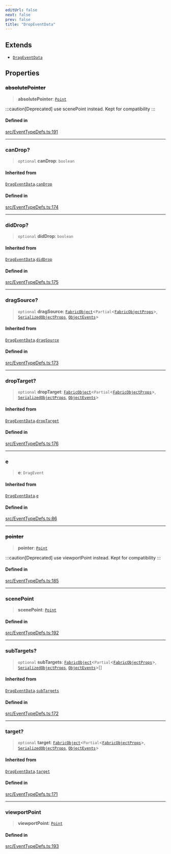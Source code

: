 ```yaml
---
editUrl: false
next: false
prev: false
title: "DropEventData"
---
```


## Extends

- [`DragEventData`](/api/interfaces/drageventdata/)

## Properties

### ~~absolutePointer~~

> **absolutePointer**: [`Point`](/api/classes/point/)

:::caution[Deprecated]
use scenePoint instead.
Kept for compatibility
:::

#### Defined in

[src/EventTypeDefs.ts:191](https://github.com/fabricjs/fabric.js/blob/v6.0.0-rc4/src/EventTypeDefs.ts#L191)

***

### canDrop?

> `optional` **canDrop**: `boolean`

#### Inherited from

[`DragEventData`](/api/interfaces/drageventdata/).[`canDrop`](/api/interfaces/drageventdata/#candrop)

#### Defined in

[src/EventTypeDefs.ts:174](https://github.com/fabricjs/fabric.js/blob/v6.0.0-rc4/src/EventTypeDefs.ts#L174)

***

### didDrop?

> `optional` **didDrop**: `boolean`

#### Inherited from

[`DragEventData`](/api/interfaces/drageventdata/).[`didDrop`](/api/interfaces/drageventdata/#diddrop)

#### Defined in

[src/EventTypeDefs.ts:175](https://github.com/fabricjs/fabric.js/blob/v6.0.0-rc4/src/EventTypeDefs.ts#L175)

***

### dragSource?

> `optional` **dragSource**: [`FabricObject`](/api/classes/fabricobject/)\<`Partial`\<[`FabricObjectProps`](/api/interfaces/fabricobjectprops/)\>, [`SerializedObjectProps`](/api/interfaces/serializedobjectprops/), [`ObjectEvents`](/api/interfaces/objectevents/)\>

#### Inherited from

[`DragEventData`](/api/interfaces/drageventdata/).[`dragSource`](/api/interfaces/drageventdata/#dragsource)

#### Defined in

[src/EventTypeDefs.ts:173](https://github.com/fabricjs/fabric.js/blob/v6.0.0-rc4/src/EventTypeDefs.ts#L173)

***

### dropTarget?

> `optional` **dropTarget**: [`FabricObject`](/api/classes/fabricobject/)\<`Partial`\<[`FabricObjectProps`](/api/interfaces/fabricobjectprops/)\>, [`SerializedObjectProps`](/api/interfaces/serializedobjectprops/), [`ObjectEvents`](/api/interfaces/objectevents/)\>

#### Inherited from

[`DragEventData`](/api/interfaces/drageventdata/).[`dropTarget`](/api/interfaces/drageventdata/#droptarget)

#### Defined in

[src/EventTypeDefs.ts:176](https://github.com/fabricjs/fabric.js/blob/v6.0.0-rc4/src/EventTypeDefs.ts#L176)

***

### e

> **e**: `DragEvent`

#### Inherited from

[`DragEventData`](/api/interfaces/drageventdata/).[`e`](/api/interfaces/drageventdata/#e)

#### Defined in

[src/EventTypeDefs.ts:86](https://github.com/fabricjs/fabric.js/blob/v6.0.0-rc4/src/EventTypeDefs.ts#L86)

***

### ~~pointer~~

> **pointer**: [`Point`](/api/classes/point/)

:::caution[Deprecated]
use viewportPoint instead.
Kept for compatibility
:::

#### Defined in

[src/EventTypeDefs.ts:185](https://github.com/fabricjs/fabric.js/blob/v6.0.0-rc4/src/EventTypeDefs.ts#L185)

***

### scenePoint

> **scenePoint**: [`Point`](/api/classes/point/)

#### Defined in

[src/EventTypeDefs.ts:192](https://github.com/fabricjs/fabric.js/blob/v6.0.0-rc4/src/EventTypeDefs.ts#L192)

***

### subTargets?

> `optional` **subTargets**: [`FabricObject`](/api/classes/fabricobject/)\<`Partial`\<[`FabricObjectProps`](/api/interfaces/fabricobjectprops/)\>, [`SerializedObjectProps`](/api/interfaces/serializedobjectprops/), [`ObjectEvents`](/api/interfaces/objectevents/)\>[]

#### Inherited from

[`DragEventData`](/api/interfaces/drageventdata/).[`subTargets`](/api/interfaces/drageventdata/#subtargets)

#### Defined in

[src/EventTypeDefs.ts:172](https://github.com/fabricjs/fabric.js/blob/v6.0.0-rc4/src/EventTypeDefs.ts#L172)

***

### target?

> `optional` **target**: [`FabricObject`](/api/classes/fabricobject/)\<`Partial`\<[`FabricObjectProps`](/api/interfaces/fabricobjectprops/)\>, [`SerializedObjectProps`](/api/interfaces/serializedobjectprops/), [`ObjectEvents`](/api/interfaces/objectevents/)\>

#### Inherited from

[`DragEventData`](/api/interfaces/drageventdata/).[`target`](/api/interfaces/drageventdata/#target)

#### Defined in

[src/EventTypeDefs.ts:171](https://github.com/fabricjs/fabric.js/blob/v6.0.0-rc4/src/EventTypeDefs.ts#L171)

***

### viewportPoint

> **viewportPoint**: [`Point`](/api/classes/point/)

#### Defined in

[src/EventTypeDefs.ts:193](https://github.com/fabricjs/fabric.js/blob/v6.0.0-rc4/src/EventTypeDefs.ts#L193)
